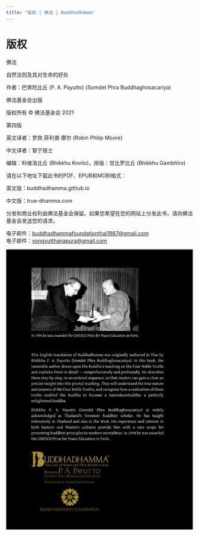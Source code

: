 ```yaml
---
title: "版权 | 佛法 | Buddhadhamma"
---
```


# 版权

佛法

自然法则及其对生命的好处

作者：巴育陀比丘 (P. A. Payutto) (Somdet Phra Buddhaghosacariya)

佛法基金会出版

版权所有 © 佛法基金会 2021

第四版

英文译者：罗宾·菲利普·摩尔 (Robin Philip Moore)

中文译者：智宁居士

编辑：科维洛比丘 (Bhikkhu Kovilo)，排版：甘比罗比丘 (Bhikkhu Gambhīro)

请在以下地址下载此书的PDF、EPUB和MOBI格式：

英文版：buddhadhamma.github.io

中文版：true-dhamma.com

分发和商业权利由佛法基金会保留。如果您希望在您的网站上分发此书，请向佛法基金会发送您的请求。

电子邮件：buddhadhammafoundationthai1987@gmail.com  
电子邮件：yongyutthanapura@gmail.com

![Buddhadhamma (back cover)](./includes/images/buddhadhamma-cover-back.jpg)